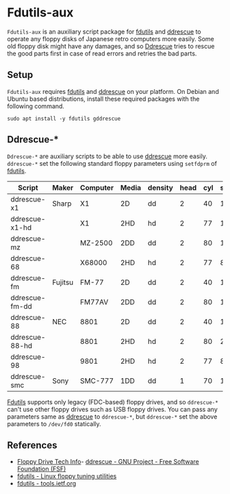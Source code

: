 # Fdutils-aux

`Fdutils-aux` is an auxiliary script package for [fdutils](https://fdutils.linux.lu/) and [ddrescue](http://www.gnu.org/software/ddrescue/ddrescue.html) to operate any floppy disks of Japanese retro computers more easily. Some old floppy disk might have any damages, and so [Ddrescue](http://www.gnu.org/software/ddrescue/ddrescue.html) tries to rescue the good parts first in case of read errors and retries the bad parts.

## Setup

`Fdutils-aux` requires [fdutils](https://fdutils.linux.lu/) and [ddrescue](http://www.gnu.org/software/ddrescue/ddrescue.html) on your platform. On Debian and Ubuntu based distributions, install these required packages with the following command.

```
sudo apt install -y fdutils gddrescue
```

## Ddrescue-*

`Ddrescue-*` are auxiliary scripts to be able to use [ddrescue](http://www.gnu.org/software/ddrescue/ddrescue.html) more easily. `ddrescue-*` set the following standard floppy parameters using `setfdprm` of [fdutils](https://fdutils.linux.lu/).

|Script        |Maker  |Computer|Media|density|head|cyl|sect|ssize|stretch|
|--------------|-------|--------|-----|-------|----|---|----|-----|-------|
|ddrescue-x1   |Sharp  |X1      |2D   |dd     |2   |40 |16  |256  |-      |
|ddrescue-x1-hd|       |X1      |2HD  |hd     |2   |77 |16  |256  |-      |
|ddrescue-mz   |       |MZ-2500 |2DD  |dd     |2   |80 |16  |256  |-      |
|ddrescue-68   |       |X68000  |2HD  |hd     |2   |77 |8   |1024 |-      |
|ddrescue-fm   |Fujitsu|FM-77   |2D   |dd     |2   |40 |16  |256  |1      |
|ddrescue-fm-dd|       |FM77AV  |2DD  |dd     |2   |80 |16  |256  |-      |
|ddrescue-88   |NEC    |8801    |2D   |dd     |2   |40 |16  |256  |-      |
|ddrescue-88-hd|       |8801    |2HD  |hd     |2   |80 |26  |256  |-      |
|ddrescue-98   |       |9801    |2HD  |hd     |2   |77 |8   |1024 |-      |
|ddrescue-smc  |Sony   |SMC-777 |1DD  |dd     |1   |70 |16  |256  |-      |

[Fdutils](https://fdutils.linux.lu/) supports only legacy (FDC-based) floppy drives, and so `ddrescue-*` can't use other floppy drives such as USB floppy drives.
You can pass any parameters same as [ddrescue](http://www.gnu.org/software/ddrescue/ddrescue.html) to `ddrescue-*`, but `ddrescue-*` set the above parameters to `/dev/fd0` statically.

## References

- [Floppy Drive Tech Info](http://www.retrotechnology.com/herbs_stuff/drive.html)- [ddrescue - GNU Project - Free Software Foundation (FSF)](http://www.gnu.org/software/ddrescue/ddrescue.html)
- [fdutils - Linux floppy tuning utilities](https://fdutils.linux.lu/)
- [fdutils - tools.ietf.org](https://tools.ietf.org/doc/fdutils/Fdutils.html)
